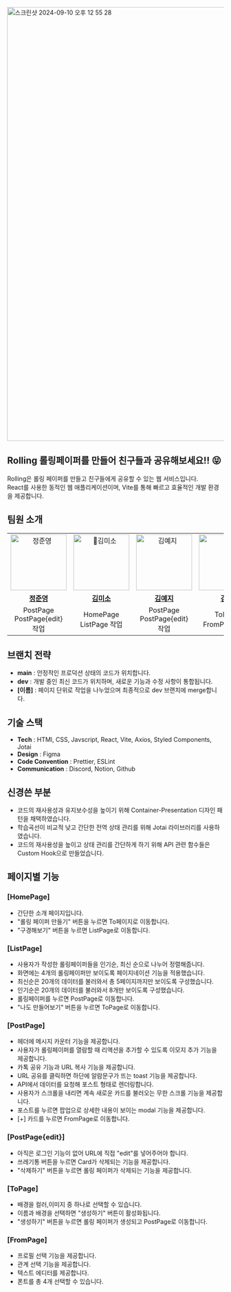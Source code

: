 <img width="1008" alt="스크린샷 2024-09-10 오후 12 55 28" src="https://github.com/user-attachments/assets/4b6d0452-5757-428b-8ab8-6ae236e721d5">

## Rolling 롤링페이퍼를 만들어 친구들과 공유해보세요!! 😝
Rolling은 롤링 페이퍼를 만들고 친구들에게 공유할 수 있는 웹 서비스입니다.</br>
React를 사용한 동적인 웹 애플리케이션이며, Vite를 통해 빠르고 효율적인 개발 환경을 제공합니다.

## 팀원 소개

<table>
 <tr>
    <td align="center"><a href="https://github.com/junjeeong" target="_blank"><img src="https://avatars.githubusercontent.com/u/81373171?v=4" width="130px;" alt="정준영"></a></td>
    <td align="center"><a href="https://github.com/kim-miso" target="_blank"> <img src="https://avatars.githubusercontent.com/u/140625982?v=4" width="130px"alt="김미소"></a></td>
    <td align="center"><a href="https://github.com/yyezzzy" target="_blank"><img src="https://avatars.githubusercontent.com/u/128662353?v=4" width="130px;" alt="김예지"></a></td>
   <td align="center"><a href="https://github.com/cccwon2" target="_blank"> <img src="https://avatars.githubusercontent.com/u/10387266?v=4" width="130px;" alt="김원"></a></td>
  </tr>
  <tr>
    <td align="center"><a href="https://github.com/junjeeong"><b>정준영</b></a></td>
    <td align="center"><a href="https://github.com/kim-miso"><b>김미소</b></a></td>
    <td align="center"><a href="https://github.com/yyezzzy"><b>김예지</b></a></td>
    <td align="center"><a href="https://github.com/cccwon2"><b>김원</b></a></td>
  </tr>
  <tr>
    <td align="center">PostPage</br> PostPage{edit} 작업</td>
    <td align="center">HomePage</br> ListPage 작업</td>
    <td align="center">PostPage</br> PostPage{edit} 작업</td>
    <td align="center">ToPage</br> FromPage 작업</td>
  </tr>
</table>

## 브랜치 전략
- **main** : 안정적인 프로덕션 상태의 코드가 위치합니다.
- **dev** : 개발 중인 최신 코드가 위치하며, 새로운 기능과 수정 사항이 통합됩니다.
- **[이름]** : 페이지 단위로 작업을 나누었으며 최종적으로 dev 브랜치에 merge합니다.

## 기술 스택

- **Tech** : HTMl, CSS, Javscript, React, Vite, Axios, Styled Components, Jotai
- **Design** : Figma
- **Code Convention** : Prettier, ESLint
- **Communication** : Discord, Notion, Github

## 신경쓴 부분
- 코드의 재사용성과 유지보수성을 높이기 위해 Container-Presentation 디자인 패턴을 채택하였습니다.
- 학습곡선이 비교적 낮고 간단한 전역 상태 관리를 위해 Jotai 라이브러리를 사용하였습니다.
- 코드의 재사용성을 높이고 상태 관리를 간단하게 하기 위해 API 관련 함수들은 Custom Hook으로 만들었습니다.

## 페이지별 기능
### [HomePage]
- 간단한 소개 페이지입니다.
- "롤링 페이퍼 만들기" 버튼을 누르면 To페이지로 이동합니다.
- "구경해보기" 버튼을 누르면 ListPage로 이동합니다.

### [ListPage]
- 사용자가 작성한 롤링페이퍼들을 인기순, 최신 순으로 나누어 정렬해줍니다.
- 화면에는 4개의 롤링페이퍼만 보이도록 페이지네이션 기능을 적용했습니다.
- 최신순은 20개의 데이터를 불러와서 총 5페이지까지만 보이도록 구성했습니다.
- 인기순은 20개의 데이터를 불러와서 8개만 보이도록 구성했습니다.
- 롤링페이퍼를 누르면 PostPage로 이동합니다.
- "나도 만들어보기" 버튼을 누르면 ToPage로 이동합니다.

### [PostPage]
- 헤더에 메시지 카운터 기능을 제공합니다.
- 사용자가 롤링페이퍼를 열람할 때 리액션을 추가할 수 있도록 이모지 추가 기능을 제공합니다.
- 카톡 공유 기능과 URL 복사 기능을 제공합니다.
- URL 공유를 클릭하면 하단에 알람문구가 뜨는 toast 기능을 제공합니다.
- API에서 데이터를 요청해 포스트 형태로 렌더링합니다.
- 사용자가 스크롤을 내리면 계속 새로운 카드를 불러오는 무한 스크롤 기능을 제공합니다.
- 포스트를 누르면 팝업으로 상세한 내용이 보이는 modal 기능을 제공합니다.
- [+] 카드를 누르면 FromPage로 이동합니다.


  
### [PostPage{edit}]
- 아직은 로그인 기능이 없어 URL에 직접 "edit"를 넣어주어야 합니다.
- 쓰레기통 버튼을 누르면 Card가 삭제되는 기능을 제공합니다.
- "삭제하기" 버튼을 누르면 롤링 페이퍼가 삭제되는 기능을 제공합니다.

### [ToPage]
- 배경을 컬러,이미지 중 하나로 선택할 수 있습니다.
- 이름과 배경을 선택하면 "생성하기" 버튼이 활성화됩니다.
- "생성하기" 버튼을 누르면 롤링 페이퍼가 생성되고 PostPage로 이동합니다.

### [FromPage]
- 프로필 선택 기능을 제공합니다.
- 관계 선택 기능을 제공합니다.
- 텍스트 에디터를 제공합니다.
- 폰트를 총 4개 선택할 수 있습니다.

